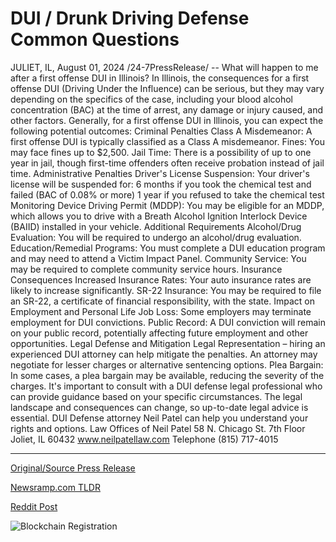 # DUI / Drunk Driving Defense Common Questions

JULIET, IL, August 01, 2024 /24-7PressRelease/ -- What will happen to me after a first offense DUI in Illinois?  In Illinois, the consequences for a first offense DUI (Driving Under the Influence) can be serious, but they may vary depending on the specifics of the case, including your blood alcohol concentration (BAC) at the time of arrest, any damage or injury caused, and other factors. Generally, for a first offense DUI in Illinois, you can expect the following potential outcomes:  Criminal Penalties  Class A Misdemeanor: A first offense DUI is typically classified as a Class A misdemeanor.  Fines: You may face fines up to $2,500.  Jail Time: There is a possibility of up to one year in jail, though first-time offenders often receive probation instead of jail time.  Administrative Penalties  Driver's License Suspension: Your driver's license will be suspended for:  6 months if you took the chemical test and failed (BAC of 0.08% or more) 1 year if you refused to take the chemical test Monitoring Device Driving Permit (MDDP): You may be eligible for an MDDP, which allows you to drive with a Breath Alcohol Ignition Interlock Device (BAIID) installed in your vehicle.  Additional Requirements  Alcohol/Drug Evaluation: You will be required to undergo an alcohol/drug evaluation.  Education/Remedial Programs: You must complete a DUI education program and may need to attend a Victim Impact Panel.  Community Service: You may be required to complete community service hours.  Insurance Consequences  Increased Insurance Rates: Your auto insurance rates are likely to increase significantly.  SR-22 Insurance: You may be required to file an SR-22, a certificate of financial responsibility, with the state.  Impact on Employment and Personal Life Job Loss: Some employers may terminate employment for DUI convictions.  Public Record: A DUI conviction will remain on your public record, potentially affecting future employment and other opportunities.  Legal Defense and Mitigation  Legal Representation – hiring an experienced DUI attorney can help mitigate the penalties. An attorney may negotiate for lesser charges or alternative sentencing options.  Plea Bargain: In some cases, a plea bargain may be available, reducing the severity of the charges.  It's important to consult with a DUI defense legal professional who can provide guidance based on your specific circumstances. The legal landscape and consequences can change, so up-to-date legal advice is essential. DUI Defense attorney Neil Patel can help you understand your rights and options.  Law Offices of Neil Patel 58 N. Chicago St. 7th Floor Joliet, IL 60432 www.neilpatellaw.com  Telephone (815) 717-4015 

---

[Original/Source Press Release](https://www.24-7pressrelease.com/press-release/513016/dui-drunk-driving-defense-common-questions)
                    

[Newsramp.com TLDR](None) 



[Reddit Post](https://www.reddit.com/r/newsramp/comments/1ehagcx/understanding_the_consequences_of_a_first_offense/) 



![Blockchain Registration](https://cdn.newsramp.app/24-7PressRelease/qrcode/248/1/irisJWti.webp)